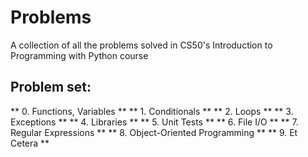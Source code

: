 # Problems
A collection of all the problems solved in CS50's Introduction to Programming with Python course
## Problem set:
** 0. Functions, Variables **
** 1. Conditionals **
** 2. Loops **
** 3. Exceptions **
** 4. Libraries **
** 5. Unit Tests **
** 6. File I/O **
** 7. Regular Expressions **
** 8. Object-Oriented Programming **
** 9. Et Cetera **
